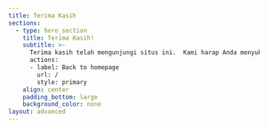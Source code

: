 ```yaml
---
title: Terima Kasih
sections:
  - type: hero_section
    title: Terima Kasih!
    subtitle: >-
      Terima kasih telah mengunjungi situs ini.  Kami harap Anda menyukainya.  Semoga hari mu menyenangkan!
      actions:
      - label: Back to homepage
        url: /
        style: primary
    align: center
    padding_bottom: large
    background_color: none
layout: advanced
---
```


